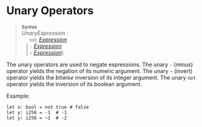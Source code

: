 # Unary Operators

> **<sup>Syntax</sup>**\
> _UnaryExpression_ :\
> &nbsp;&nbsp;&nbsp;&nbsp; `not` [_Expression_]\
> &nbsp;&nbsp; | `-` [_Expression_]\
> &nbsp;&nbsp; | `~` [_Expression_]\

The unary operators are used to negate expressions. The unary `-` (minus) operator yields the negation of its numeric argument. The unary `~` (invert) operator yields the *bitwise* inversion of its integer argument. The unary `not` operator yields the inversion of its boolean argument.

Example:

```
let x: bool = not true # false
let y: i256 = -1  # -1
let y: i256 = ~1  # -2
```

[_Expression_]: ../expressions/index.md